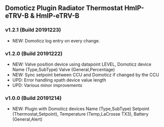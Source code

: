 ## Domoticz Plugin Radiator Thermostat HmIP-eTRV-B & HmIP-eTRV-B

### v1.2.1 (Build 20191223)
* NEW: Domoticz log entry on every change.

### v1.2.0 (Build 20191222)
* NEW: Valve position device using datapoint LEVEL, Domoticz device Name (Type,SubType) Valve (General,Percentage)
* NEW: Sync setpoint between CCU and Domoticz if changed by the CCU
* UPD: Error handling xpath device value length 
* UPD: Various minor improvements

### v1.0.0 (Build 20191214)
* NEW: Plugin with Domoticz devices Name (Type,SubType) Setpoint (Thermostat,Setpoint), Temperature (Temp,LaCrosse TX3), Battery (General,Alert)

